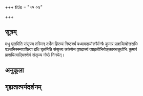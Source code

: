 +++
title = "१५ ०४"

+++
## सूत्रम्
मधु घृतमिति संसृज्य तस्मिन् दर्भेण हिरण्यं निष्टर्क्यं बध्वावदायोत्तरैर्मन्त्रैः कुमारं प्राशयित्वोत्तराभिः पञ्चभिस्स्नापयित्वा दधि घृतमिति संसृज्य कांस्येन पृषदाज्यं व्याहृतीभिरोङ्कारचतुर्थाभिः कुमारं प्राशयित्वाद्भिश्शेषं संसृज्य गोष्ठे निनयेत्।
## अनुकूला

## गृह्यतात्पर्यदर्शनम्

